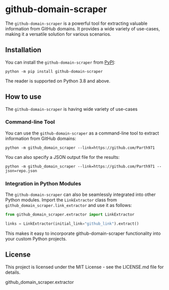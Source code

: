 # github-domain-scraper

The `github-domain-scraper` is a powerful tool for extracting valuable information from GitHub domains. It provides a
wide
variety of use-cases, making it a versatile solution for various scenarios.

## Installation

You can install the `github-domain-scraper` from [PyPI](https://pypi.org/project/realpython-reader/):

    python -m pip install github-domain-scraper

The reader is supported on Python 3.8 and above.

## How to use

The `github-domain-scraper` is having wide variety of use-cases

### Command-line Tool

You can use the `github-domain-scraper` as a command-line tool to extract information from GitHub domains:

   ```
   python -m github_domain_scraper --link=https://github.com/Parth971
   ```

You can also specify a JSON output file for the results:

   ```
   python -m github_domain_scraper --link=https://github.com/Parth971 --json=repo.json
   ```

### Integration in Python Modules

The `github-domain-scraper` can also be seamlessly integrated into other Python modules.
Import the `LinkExtractor` class from `github_domain_scraper.link_extractor` and use it as
follows:

   ```python
   from github_domain_scraper.extractor import LinkExtractor

links = LinkExtractor(initial_link="github_link").extract()
   ```

This makes it easy to incorporate github-domain-scraper functionality into your custom Python projects.

## License

This project is licensed under the MIT License - see the LICENSE.md file for details.


github_domain_scraper.extractor